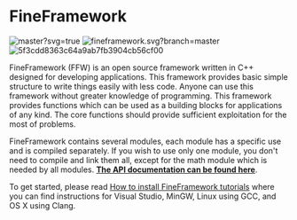 FineFramework
=================

![master?svg=true](master?svg=true)
 ![fineframework.svg?branch=master](fineframework.svg?branch=master)
 ![5f3cdd8363c64a9ab7fb3904cb56cf00](5f3cdd8363c64a9ab7fb3904cb56cf00)


FineFramework (FFW) is an open source framework written in C++ designed for developing applications. This framework provides basic simple structure to write things easily with less code. Anyone can use this framework without greater knowledge of programming. This framework provides functions which can be used as a building blocks for applications of any kind. The core functions should provide sufficient exploitation for the most of problems.

FineFramework contains several modules, each module has a specific use and is compiled separately. If you wish to use only one module, you don't need to compile and link them all, except for the math module which is needed by all modules. **[The API documentation can be found here](/doc/modules.html)**.

To get started, please read [How to install FineFramework tutorials](/doc/md_doc_markdown_tutorial-install.html) where you can find instructions for Visual Studio, MinGW, Linux using GCC, and OS X using Clang. 

